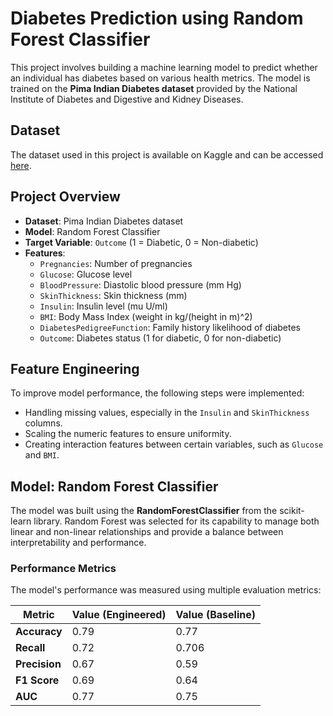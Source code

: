# Diabetes Prediction using Random Forest Classifier

This project involves building a machine learning model to predict whether an individual has diabetes based on various health metrics. The model is trained on the **Pima Indian Diabetes dataset** provided by the National Institute of Diabetes and Digestive and Kidney Diseases.

## Dataset

The dataset used in this project is available on Kaggle and can be accessed [here](https://www.kaggle.com/datasets/uciml/pima-indians-diabetes-database?resource=download).


## Project Overview

- **Dataset**: Pima Indian Diabetes dataset
- **Model**: Random Forest Classifier
- **Target Variable**: `Outcome` (1 = Diabetic, 0 = Non-diabetic)
- **Features**:
  - `Pregnancies`: Number of pregnancies
  - `Glucose`: Glucose level
  - `BloodPressure`: Diastolic blood pressure (mm Hg)
  - `SkinThickness`: Skin thickness (mm)
  - `Insulin`: Insulin level (mu U/ml)
  - `BMI`: Body Mass Index (weight in kg/(height in m)^2)
  - `DiabetesPedigreeFunction`: Family history likelihood of diabetes
  - `Outcome`: Diabetes status (1 for diabetic, 0 for non-diabetic)

## Feature Engineering

To improve model performance, the following steps were implemented:

- Handling missing values, especially in the `Insulin` and `SkinThickness` columns.
- Scaling the numeric features to ensure uniformity.
- Creating interaction features between certain variables, such as `Glucose` and `BMI`.

## Model: Random Forest Classifier

The model was built using the **RandomForestClassifier** from the scikit-learn library. Random Forest was selected for its capability to manage both linear and non-linear relationships and provide a balance between interpretability and performance.

### Performance Metrics

The model's performance was measured using multiple evaluation metrics:

| Metric        | **Value (Engineered)** | **Value (Baseline)** |
|---------------|------------------------|----------------------|
| **Accuracy**  | 0.79                   | 0.77                 |
| **Recall**    | 0.72                   | 0.706                |
| **Precision** | 0.67                   | 0.59                 |
| **F1 Score**  | 0.69                   | 0.64                 |
| **AUC**       | 0.77                   | 0.75                 |


